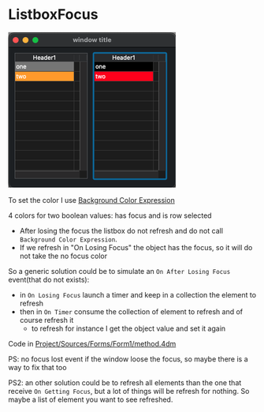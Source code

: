 # ListboxFocus
 
![](Screenshot.png)

To set the color I use [Background Color Expression](https://doc4d.github.io/docs/19/FormObjects/propertiesBackgroundAndBorder#background-color-expression)

4 colors for two boolean values: has focus and is row selected

- After losing the focus the listbox do not refresh and do not call `Background Color Expression`.
- If we refresh in "On Losing Focus" the object has the focus, so it will do not take the no focus color

So a generic solution could be to simulate an `On After Losing Focus` event(that do not exists):
- in `On Losing Focus` launch a timer and keep in a collection the element to refresh
- then in `On Timer` consume the collection of element to refresh and of course refresh it
  - to refresh for instance I get the object value and set it again

Code in [Project/Sources/Forms/Form1/method.4dm](Project/Sources/Forms/Form1/method.4dm)

PS: no focus lost event if the window loose the focus, so maybe there is a way to fix that too

PS2: an other solution could be to refresh all elements than the one that receive `On Getting Focus`, but a lot of things will be refresh for nothing. So maybe a list of element you want to see refreshed.
